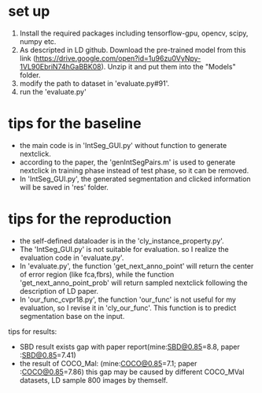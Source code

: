 # set up
1. Install the required packages including tensorflow-gpu, opencv, scipy, numpy etc.
2. As descripted  in LD github. Download the pre-trained model from this link (https://drive.google.com/open?id=1u96zu0VyNpy-1VL90EbriN74hGaBBK08). Unzip it and put them into the "Models" folder. 
3. modify the path to dataset in 'evaluate.py#91'.
4. run the 'evaluate.py' 

# tips for the baseline
* the main code is in 'IntSeg_GUI.py' without function to generate nextclick. 
* according to the paper, the 'genIntSegPairs.m' is used to generate nextclick in training phase instead of test phase, so it can be removed.
* In 'IntSeg_GUI.py', the generated segmentation and clicked information will be saved in 'res' folder.

# tips for the reproduction
* the self-defined dataloader is in the 'cly_instance_property.py'.
* The 'IntSeg_GUI.py' is not suitable for evaluation. so I realize the evaluation code in 'evaluate.py'.
* In 'evaluate.py', the function 'get_next_anno_point' will return the center of error region (like fca,fbrs), while the function 'get_next_anno_point_prob' will return sampled nextclick following the description of LD paper.
* In 'our_func_cvpr18.py', the function 'our_func' is not useful for my evaluation, so I revise it in 'cly_our_func'. This function is to predict segmentation base on the input.

tips for results:
* SBD result exists gap with paper report(mine:SBD@0.85=8.8,  paper :SBD@0.85=7.41)
* the result of COCO_Mal: (mine:COCO@0.85=7.1; paper :COCO@0.85=7.86) this gap may be caused by different COCO_MVal datasets, LD sample 800 images by themself.
